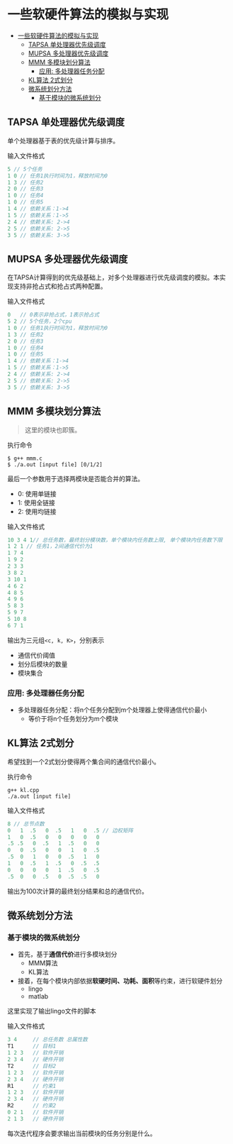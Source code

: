 # 一些软硬件算法的模拟与实现

- [一些软硬件算法的模拟与实现](#一些软硬件算法的模拟与实现)
  - [TAPSA 单处理器优先级调度](#tapsa-单处理器优先级调度)
  - [MUPSA 多处理器优先级调度](#mupsa-多处理器优先级调度)
  - [MMM 多模块划分算法](#mmm-多模块划分算法)
    - [应用: 多处理器任务分配](#应用-多处理器任务分配)
  - [KL算法 2式划分](#kl算法-2式划分)
  - [微系统划分方法](#微系统划分方法)
    - [基于模块的微系统划分](#基于模块的微系统划分)

## TAPSA 单处理器优先级调度

单个处理器基于表的优先级计算与排序。

输入文件格式

```c
5 // 5个任务
1 0 // 任务1执行时间为1，释放时间为0
1 3 // 任务2
2 0 // 任务3
1 0 // 任务4
1 0 // 任务5
1 4 // 依赖关系：1->4
1 5 // 依赖关系：1->5
2 4 // 依赖关系: 2->4
2 5 // 依赖关系: 2->5
3 5 // 依赖关系: 3->5
```

## MUPSA 多处理器优先级调度

在TAPSA计算得到的优先级基础上，对多个处理器进行优先级调度的模拟。本实现支持非抢占式和抢占式两种配置。

输入文件格式

```c
0   // 0表示非抢占式，1表示抢占式
5 2 // 5个任务，2个cpu
1 0 // 任务1执行时间为1，释放时间为0
1 3 // 任务2
2 0 // 任务3
1 0 // 任务4
1 0 // 任务5
1 4 // 依赖关系：1->4
1 5 // 依赖关系：1->5
2 4 // 依赖关系: 2->4
2 5 // 依赖关系: 2->5
3 5 // 依赖关系: 3->5
```

## MMM 多模块划分算法

> 这里的模块也即簇。

执行命令

```shell
$ g++ mmm.c
$ ./a.out [input file] [0/1/2]
```

最后一个参数用于选择两模块是否能合并的算法。

+ 0: 使用单链接
+ 1: 使用全链接
+ 2: 使用均链接

输入文件格式

```c
10 3 4 1// 总任务数，最终划分模块数，单个模块内任务数上限, 单个模块内任务数下限
1 2 1 // 任务1，2间通信代价为1
1 7 4
1 9 2
2 3 3
3 8 2
3 10 1
4 6 2
4 8 5
4 9 6
5 8 3
5 9 7
5 10 8
6 7 1
```

输出为三元组`<c, k, K>`，分别表示

+ 通信代价阈值
+ 划分后模块的数量
+ 模块集合

### 应用: 多处理器任务分配

+ 多处理器任务分配：将n个任务分配到m个处理器上使得通信代价最小
  + 等价于将n个任务划分为m个模块

## KL算法 2式划分

希望找到一个2式划分使得两个集合间的通信代价最小。

执行命令

```shell
g++ kl.cpp
./a.out [input file]
```

输入文件格式

```c
8 // 总节点数
0   1  .5   0  .5   1   0  .5 // 边权矩阵
1   0  .5   0   0   0   0   0
.5 .5   0  .5   1  .5   0   0
0   0  .5   0   0   1   0  .5
.5  0   1   0   0  .5   1   0
1   0  .5   1  .5   0  .5  .5
0   0   0   0   1  .5   0  .5
.5  0   0  .5   0  .5  .5   0
```

输出为100次计算的最终划分结果和总的通信代价。

## 微系统划分方法

### 基于模块的微系统划分

+ 首先，基于**通信代价**进行多模块划分
  + MMM算法
  + KL算法
+ 接着，在每个模块内部依据**软硬时间、功耗、面积**等约束，进行软硬件划分
  + lingo
  + matlab

这里实现了输出lingo文件的脚本

输入文件格式

```c
3 4     // 总任务数 总属性数
T1      // 目标1
1 2 3   // 软件开销
2 3 4   // 硬件开销
T2      // 目标2
1 2 3   // 软件开销
2 3 4   // 硬件开销
R1      // 约束1
1 2 3   // 软件开销
2 3 4   // 硬件开销
R2      // 约束2
0 2 1   // 软件开销
2 1 3   // 硬件开销
```

每次迭代程序会要求输出当前模块的任务分别是什么。
